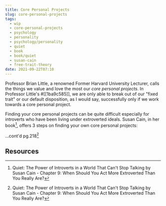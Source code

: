 ```yaml
---
title: Core Personal Projects
slug: core-personal-projects
tags:
  - wip
  - core-personal-projects
  - psychology
  - personality
  - psychology/personality
  - quiet
  - book
  - book/quiet
  - susan-cain
  - free-trait-theory
date: 2021-09-22T07:10
---
```



Professor Brian Little, a renowned Former Harvard University Lecturer, calls the
things we value and love the most our _core personal projects_. In Professor
Little's #[[1ba9c585]], we are only able to break out of our "fixed trait" or
our default disposition, as I would say, successfully only if we work towards
a core personal project.

Finding your core personal projects can be quite difficult especially for
introverts who have been living under extroverted ideals. Susan Cain, in her
book[^1], offers 3 steps on finding your own core personal projects:

...cont'd pg.218[^1]


## Resources

[^1]: Quiet: The Power of Introverts in a World That Can't Stop Talking by Susan Cain - Chapter 9: When Should You Act More Extroverted Than You Really Are?
